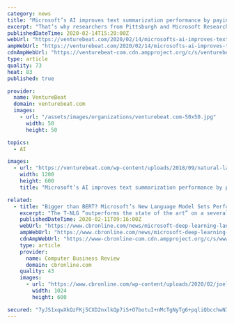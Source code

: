 ```yaml
---
category: news
title: "Microsoft’s AI improves text summarization performance by paying closer attention to the beginning"
excerpt: "That’s why researchers from Pittsburgh and Microsoft Researcher’s Future Social Experiences (FUSE) lab, which focuses on real-time and media-rich experiences, developed an AI system that pays close attention to the beginning of documents it’s summarizing. They say that this improved its experimental performance particularly in the case of ..."
publishedDateTime: 2020-02-14T15:20:00Z
webUrl: "https://venturebeat.com/2020/02/14/microsofts-ai-improves-text-summarization-performance-by-paying-closer-attention-to-the-beginning/"
ampWebUrl: "https://venturebeat.com/2020/02/14/microsofts-ai-improves-text-summarization-performance-by-paying-closer-attention-to-the-beginning/amp/"
cdnAmpWebUrl: "https://venturebeat-com.cdn.ampproject.org/c/s/venturebeat.com/2020/02/14/microsofts-ai-improves-text-summarization-performance-by-paying-closer-attention-to-the-beginning/amp/"
type: article
quality: 73
heat: 83
published: true

provider:
  name: VentureBeat
  domain: venturebeat.com
  images:
    - url: "/assets/images/organizations/venturebeat.com-50x50.jpg"
      width: 50
      height: 50

topics:
  - AI

images:
  - url: "https://venturebeat.com/wp-content/uploads/2018/09/natural-language-processing-e1572968977211.jpg?fit=1200%2C600&strip=all"
    width: 1200
    height: 600
    title: "Microsoft’s AI improves text summarization performance by paying closer attention to the beginning"

related:
  - title: "Bigger than BERT? Microsoft’s New Language Model Sets Performance Records"
    excerpt: "The T-NLG “outperforms the state of the art” on a several benchmarks, including summarisation and question answering, Microsoft claimed in a new research blog, as the company stakes its claim to a potentially dominant position in one of the most closely watched new technologies, natural language processing. Deep learning language models ..."
    publishedDateTime: 2020-02-11T09:16:00Z
    webUrl: "https://www.cbronline.com/news/microsoft-deep-learning-language-model"
    ampWebUrl: "https://www.cbronline.com/news/microsoft-deep-learning-language-model/amp/"
    cdnAmpWebUrl: "https://www-cbronline-com.cdn.ampproject.org/c/s/www.cbronline.com/news/microsoft-deep-learning-language-model/amp/"
    type: article
    provider:
      name: Computer Business Review
      domain: cbronline.com
    quality: 43
    images:
      - url: "https://www.cbronline.com/wp-content/uploads/2020/02/joel-mott-lbD65ivYMWc-unsplash-1024x600.jpg"
        width: 1024
        height: 600

secured: "7yJS1xqwXkQzFKj5CXD2nxlkQp7iS+O7botuI+nMcTgNyTg6+pqliQbcchwNI0I77j2B9EAuGvq3JdX5M6ERrg6HSDibPDkd3YliHw3BA0/t+s1bkWGs8e0eyG4sx/pu/Szc8iDmf+nIIk4Jiq3XQYLgpm9tpA4+xFvtcKp6aQc79szk2o4l89uULIzB3J4mPSulW6YF4/bbuV2zY13C0qaszLue5rdfhBnu3j811zed2i8dLuU63SwIG+qPySlf3yUEAAbdiTLiexzYeq4p7qAEt5qPE5qYRFxflUwV1H2kpXqxd4ACZ2hluREc9vE2iOTWBy5SSde/Q6ecChD10y9LGTzyFcBXFsdk4Tl8/vZ7CpwW115ec+toeiT26vAFXNdgyB8dIB0jKgPRI96m+njSIHw1MurWoVXfD8RLrHJ2dznyN0UEwdka8C4KcEH8EubjnIZeXwSzzR3zHMjRNmTasmg2Kv7a3fVLMfZCQhE=;uxdplcK9kNU/ENIZ5/5hjw=="
---
```


